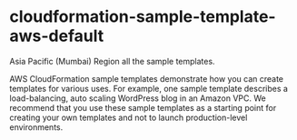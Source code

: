 # cloudformation-sample-template-aws-default
Asia Pacific (Mumbai) Region
all the sample templates.



AWS CloudFormation sample templates demonstrate how you can create templates for various uses. For example, one sample template describes a load-balancing, auto scaling WordPress blog in an Amazon VPC. We recommend that you use these sample templates as a starting point for creating your own templates and not to launch production-level environments.
